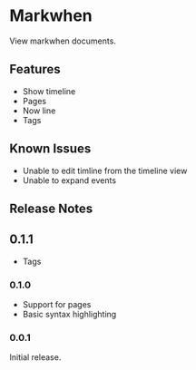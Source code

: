 # Markwhen

View markwhen documents.

## Features

- Show timeline
- Pages
- Now line
- Tags

## Known Issues

- Unable to edit timline from the timeline view
- Unable to expand events

## Release Notes

## 0.1.1
- Tags

### 0.1.0
- Support for pages
- Basic syntax highlighting

### 0.0.1

Initial release.

